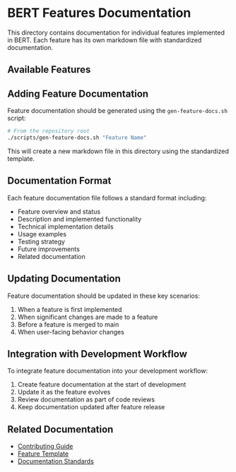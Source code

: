 # BERT Features Documentation

This directory contains documentation for individual features implemented in BERT. Each feature has its own markdown file with standardized documentation.

## Available Features

<!-- This section will be populated as features are documented -->

## Adding Feature Documentation

Feature documentation should be generated using the `gen-feature-docs.sh` script:

```bash
# From the repository root
./scripts/gen-feature-docs.sh "Feature Name"
```

This will create a new markdown file in this directory using the standardized template.

## Documentation Format

Each feature documentation file follows a standard format including:

- Feature overview and status
- Description and implemented functionality
- Technical implementation details
- Usage examples
- Testing strategy
- Future improvements
- Related documentation

## Updating Documentation

Feature documentation should be updated in these key scenarios:

1. When a feature is first implemented
2. When significant changes are made to a feature
3. Before a feature is merged to main
4. When user-facing behavior changes

## Integration with Development Workflow

To integrate feature documentation into your development workflow:

1. Create feature documentation at the start of development
2. Update it as the feature evolves
3. Review documentation as part of code reviews
4. Keep documentation updated after feature release

## Related Documentation

- [Contributing Guide](../contributing/contributing.md)
- [Feature Template](../contributing/feature-template.md)
- [Documentation Standards](../contributing/documentation-implementation-analysis.md)